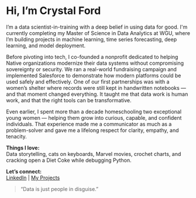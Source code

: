 # Hi, I’m Crystal Ford

I’m a data scientist-in-training with a deep belief in using data for good. I'm currently completing my Master of Science in Data Analytics at WGU, where I’m building projects in machine learning, time series forecasting, deep learning, and model deployment.

Before pivoting into tech, I co-founded a nonprofit dedicated to helping Native organizations modernize their data systems without compromising sovereignty or security. We ran a real-world fundraising campaign and implemented Salesforce to demonstrate how modern platforms could be used safely and effectively. One of our first partnerships was with a women’s shelter where records were still kept in handwritten notebooks — and that moment changed everything. It taught me that data work is human work, and that the right tools can be transformative.

Even earlier, I spent more than a decade homeschooling two exceptional young women — helping them grow into curious, capable, and confident individuals. That experience made me a communicator as much as a problem-solver and gave me a lifelong respect for clarity, empathy, and tenacity.

**Things I love:**  
Data storytelling, cats on keyboards, Marvel movies, crochet charts, and cracking open a Diet Coke while debugging Python.

**Let’s connect:**  
[LinkedIn](https://www.linkedin.com/in/crystal-m-ford/) | [My Projects](https://github.com/crystalmford?tab=repositories)

> “Data is just people in disguise.”
